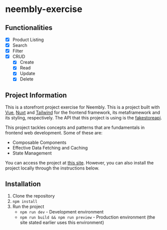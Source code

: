 # neembly-exercise

## Functionalities

- [x] Product Listing
- [x] Search
- [x] Filter
- [x] CRUD
  - [x] Create
  - [x] Read
  - [x] Update
  - [x] Delete

## Project Information

This is a storefront project exercise for Neembly. This is a project built with [Vue](https://vuejs.org/), [Nuxt](https://nuxt.com/) and [Tailwind](https://tailwindcss.com/) for the frontend framework, its metaframework and its styling, respectively. The API that this project is using is the [fakestoreapi](https://fakestoreapi.com/).

This project tackles concepts and patterns that are fundamentals in frontend web development. Some of these are:

- Composable Components
- Effective Data Fetching and Caching
- State Management

You can access the project at [this site](https://neembly-exercise-pink.vercel.app/). However, you can also install the project locally through the instructions below.

## Installation

1. Clone the repository
2. `npm install`
3. Run the project
   - `npm run dev` - Development environment
   - `npm run build && npm run preview` - Production environment (the site stated earlier uses this environment)
